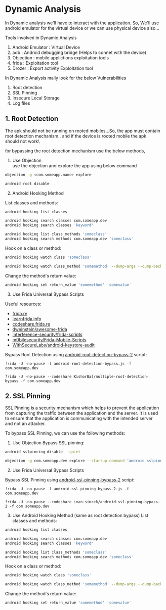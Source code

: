 # Dynamic Analysis

In Dynamic analysis we'll have to interact with the application. So, We'll use android emulator for the virtual device or we can use physical device also...

Tools involved in Dynamic Analysis
1. Android Emulator : Virtual Device
2. adb : Android debugging bridge (Helps to connet with the device)
3. Objection : mobile applictions exploitation tools
4. frida : Exploitation tool
5. Drozer : Export activity Exploitation tool

In Dynamic Analysis maily look for the below Vulnerabilities
1. Root detection 
2. SSL Pinning
3. Insecure Local Storage
4. Log files

## 1.  Root Detection

The apk should not be running on rooted mobiles...So, the app must contain root detection mechanism.. and if the device is rooted mobile the apk should not work\

for bypassing the root detection mechanism use the below methods,
1. Use Objection\
use the objection and explore the app using below command
```bash
objection -g <com.someapp.name> explore
```
```bash
android root disable
```
2. Android Hooking Method

List classes and methods:

```bash
android hooking list classes

android hooking search classes com.someapp.dev
android hooking search classes 'keyword'

android hooking list class_methods 'someclass'
android hooking search methods com.someapp.dev 'someclass'
```

Hook on a class or method:

```bash
android hooking watch class 'someclass'

android hooking watch class_method 'somemethod' --dump-args --dump-backtrace --dump-return
```

Change the method's return value:

```bash
android hooking set return_value 'somemethod' 'somevalue'
```

3. Use Frida Universal Bypass Scripts


Useful resources:

* [frida.re](https://frida.re/docs/home)
* [learnfrida.info](https://learnfrida.info)
* [codeshare.frida.re](https://codeshare.frida.re)
* [dweinstein/awesome-frida](https://github.com/dweinstein/awesome-frida)
* [interference-security/frida-scripts](https://github.com/interference-security/frida-scripts)
* [m0bilesecurity/Frida-Mobile-Scripts](https://github.com/m0bilesecurity/Frida-Mobile-Scripts)
* [WithSecureLabs/android-keystore-audit](https://github.com/WithSecureLabs/android-keystore-audit)


Bypass Root Detection using [android-root-detection-bypass-2](https://codeshare.frida.re/@KishorBal/multiple-root-detection-bypass/) script:

```fundamental
frida -U -no-pause -l android-root-detection-bypass.js -f com.someapp.dev

frida -U -no-pause --codeshare KishorBal/multiple-root-detection-bypass -f com.someapp.dev
```
## 2. SSL Pinning
SSL Pinning is a security mechanism which helps to prevent the application from capturing the traffic between the application and the server. It is used to ensure that the application is communicating with the intended server and not an attacker.

To bypass SSL Pinning, we can use the following methods:

1. Use Objection
Bypass SSL pinning:

```bash
android sslpinning disable --quiet

objection -g com.someapp.dev explore --startup-command 'android sslpinning disable --quiet'
```

2. Use Frida Universal Bypass Scripts

Bypass SSL Pinning using [android-ssl-pinning-bypass-2](https://codeshare.frida.re/@ivan-sincek/android-ssl-pinning-bypass-2) script:

```fundamental
frida -U -no-pause -l android-ssl-pinning-bypass-2.js -f com.someapp.dev

frida -U -no-pause --codeshare ivan-sincek/android-ssl-pinning-bypass-2 -f com.someapp.dev
```
3. Use Android Hooking Method
(same as root detection bypass)
List classes and methods:

```bash
android hooking list classes

android hooking search classes com.someapp.dev
android hooking search classes 'keyword'

android hooking list class_methods 'someclass'
android hooking search methods com.someapp.dev 'someclass'
```

Hook on a class or method:

```bash
android hooking watch class 'someclass'

android hooking watch class_method 'somemethod' --dump-args --dump-backtrace --dump-return
```

Change the method's return value:

```bash
android hooking set return_value 'somemethod' 'somevalue'
```